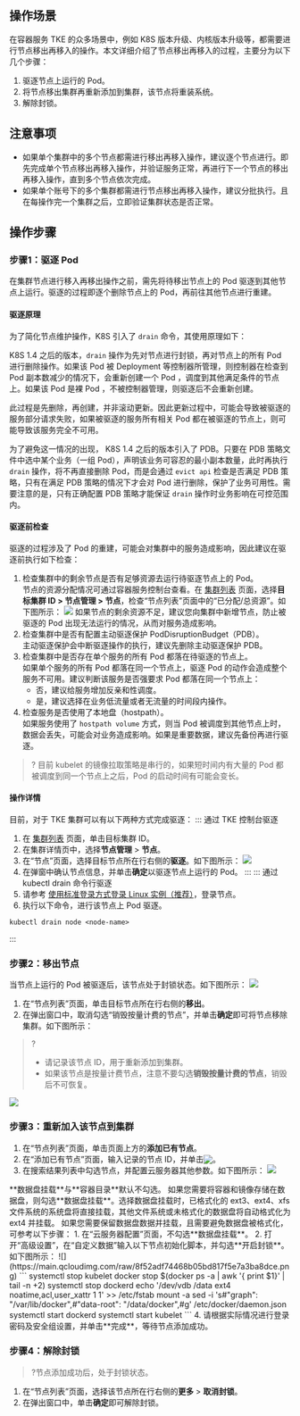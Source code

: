 ## 操作场景
在容器服务 TKE 的众多场景中，例如 K8S 版本升级、内核版本升级等，都需要进行节点移出再移入的操作。本文详细介绍了节点移出再移入的过程，主要分为以下几个步骤：
1. 驱逐节点上运行的 Pod。  
2. 将节点移出集群再重新添加到集群，该节点将重装系统。  
3. 解除封锁。  

## 注意事项
- 如果单个集群中的多个节点都需进行移出再移入操作，建议逐个节点进行。即先完成单个节点移出再移入操作，并验证服务正常，再进行下一个节点的移出再移入操作，直到多个节点依次完成。  
- 如果单个账号下的多个集群都需进行节点移出再移入操作，建议分批执行。且在每操作完一个集群之后，立即验证集群状态是否正常。  


## 操作步骤
### 步骤1：驱逐 Pod
在集群节点进行移入再移出操作之前，需先将待移出节点上的 Pod 驱逐到其他节点上运行。驱逐的过程即逐个删除节点上的 Pod，再前往其他节点进行重建。

#### 驱逐原理  
为了简化节点维护操作，K8S 引入了 `drain` 命令，其使用原理如下：

K8S 1.4 之后的版本，`drain` 操作为先对节点进行封锁，再对节点上的所有 Pod 进行删除操作。如果该 Pod 被 Deployment 等控制器所管理，则控制器在检查到 Pod 副本数减少的情况下，会重新创建一个 Pod ，调度到其他满足条件的节点上。如果该 Pod 是裸 Pod ，不被控制器管理，则驱逐后不会重新创建。  

此过程是先删除，再创建，并非滚动更新。因此更新过程中，可能会导致被驱逐的服务部分请求失败，如果被驱逐的服务所有相关 Pod 都在被驱逐的节点上，则可能导致该服务完全不可用。  

为了避免这一情况的出现， K8S 1.4 之后的版本引入了 PDB。只要在 PDB 策略文件中选中某个业务（一组 Pod），声明该业务可容忍的最小副本数量，此时再执行 `drain` 操作，将不再直接删除 Pod，而是会通过 `evict api` 检查是否满足 PDB 策略，只有在满足 PDB 策略的情况下才会对 Pod 进行删除，保护了业务可用性。需要注意的是，只有正确配置 PDB 策略才能保证 `drain` 操作时业务影响在可控范围内。 

#### 驱逐前检查
驱逐的过程涉及了 Pod 的重建，可能会对集群中的服务造成影响，因此建议在驱逐前执行如下检查：
1. 检查集群中的剩余节点是否有足够资源去运行待驱逐节点上的 Pod。  
节点的资源分配情况可通过容器服务控制台查看。在 [集群列表](https://console.cloud.tencent.com/tke2/cluster) 页面，选择**目标集群 ID > 节点管理 > 节点**，检查“节点列表”页面中的“已分配/总资源”。如下图所示：
![](https://main.qcloudimg.com/raw/792b2016cf2523ee68279570ebf3dff5.png)
	如果节点的剩余资源不足，建议您向集群中新增节点，防止被驱逐的 Pod 出现无法运行的情况，从而对服务造成影响。  
2. 检查集群中是否有配置主动驱逐保护 PodDisruptionBudget（PDB）。  
主动驱逐保护会中断驱逐操作的执行，建议先删除主动驱逐保护 PDB。  
3. 检查集群中是否存在单个服务的所有 Pod 都落在待驱逐的节点上。  
如果单个服务的所有 Pod 都落在同一个节点上，驱逐 Pod 的动作会造成整个服务不可用。建议判断该服务是否强要求 Pod 都落在同一个节点上：
	- 否，建议给服务增加反亲和性调度。  
	- 是，建议选择在业务低流量或者无流量的时间段内操作。  
4. 检查服务是否使用了本地盘（hostpath）。  
如果服务使用了 `hostpath volume` 方式，则当 Pod 被调度到其他节点上时，数据会丢失，可能会对业务造成影响。如果是重要数据，建议先备份再进行驱逐。  

>? 目前 kubelet 的镜像拉取策略是串行的，如果短时间内有大量的 Pod 都被调度到同一个节点上之后，Pod 的启动时间有可能会变长。  


#### 操作详情

目前，对于 TKE 集群可以有以下两种方式完成驱逐：
<dx-tabs>
::: 通过 TKE 控制台驱逐
1. 在 [集群列表](https://console.cloud.tencent.com/tke2) 页面，单击目标集群 ID。
2. 在集群详情页中，选择**节点管理** > **节点**。
3. 在“节点”页面，选择目标节点所在行右侧的**驱逐**。如下图所示：
![](https://main.qcloudimg.com/raw/440a3f97c414de413df36fa9d6a3a31e.png)
4. 在弹窗中确认节点信息，并单击**确定**以驱逐节点上运行的 Pod。
:::
::: 通过 kubectl drain 命令行驱逐
1. 请参考 [使用标准登录方式登录 Linux 实例（推荐）](https://intl.cloud.tencent.com/document/product/213/5436)，登录节点。  
2. 执行以下命令，进行该节点上 Pod 驱逐。  
```
kubectl drain node <node-name>
```
:::
</dx-tabs>

### 步骤2：移出节点
当节点上运行的 Pod 被驱逐后，该节点处于封锁状态。如下图所示：
![](https://staticintl.cloudcachetci.com/yehe/backend-news/iENZ128_%E4%BC%81%E4%B8%9A%E5%BE%AE%E4%BF%A1%E6%88%AA%E5%9B%BE_20221223153410.png)

1. 在“节点列表”页面，单击目标节点所在行右侧的**移出**。  
2. 在弹出窗口中，取消勾选“销毁按量计费的节点”，并单击**确定**即可将节点移除集群。如下图所示：
>?
>- 请记录该节点 ID，用于重新添加到集群。  
>- 如果该节点是按量计费节点，注意不要勾选**销毁按量计费的节点**，销毁后不可恢复。
>
![](https://main.qcloudimg.com/raw/7b3b004f9278aebb65a010f1e7019b20.png)


### 步骤3：重新加入该节点到集群
1. 在“节点列表”页面，单击页面上方的**添加已有节点**。  
2. 在“添加已有节点”页面，输入记录的节点 ID，并单击<img src="https://main.qcloudimg.com/raw/706ad377ac9c152afe7d28aa9685f8e6.png" style="margin:-3px 0px">。  
3. 在搜索结果列表中勾选节点，并配置云服务器其他参数。如下图所示：
![](https://staticintl.cloudcachetci.com/yehe/backend-news/L5NJ240_%E4%BC%81%E4%B8%9A%E5%BE%AE%E4%BF%A1%E6%88%AA%E5%9B%BE_20221223153540.png)
<dx-alert infotype="notice" title="">
**数据盘挂载**与**容器目录**默认不勾选。
如果您需要将容器和镜像存储在数据盘，则勾选**数据盘挂载**。选择数据盘挂载时，已格式化的 ext3、ext4、xfs 文件系统的系统盘将直接挂载，其他文件系统或未格式化的数据盘将自动格式化为 ext4 并挂载。
如果您需要保留数据盘数据并挂载，且需要避免数据盘被格式化，可参考以下步骤：
1. 在“云服务器配置”页面，不勾选**数据盘挂载**。  
2. 打开“高级设置”，在“自定义数据”输入以下节点初始化脚本，并勾选**开启封锁**。如下图所示：
![](https://main.qcloudimg.com/raw/8f52adf74468b05bd817f5e7a3ba8dce.png)
```
systemctl stop kubelet  
docker stop $(docker ps -a | awk '{ print $1}' | tail -n +2)
systemctl stop dockerd  
echo '/dev/vdb   /data    ext4   noatime,acl,user_xattr 1 1' >> /etc/fstab
mount -a
sed -i 's#"graph": "/var/lib/docker",#"data-root": "/data/docker",#g' /etc/docker/daemon.json
systemctl start dockerd  
systemctl start kubelet 
```
</dx-alert>
4. 请根据实际情况进行登录密码及安全组设置，并单击**完成**，等待节点添加成功。 


### 步骤4：解除封锁
>?节点添加成功后，处于封锁状态。  
>
1. 在“节点列表”页面，选择该节点所在行右侧的**更多** > **取消封锁**。  
2. 在弹出窗口中，单击**确定**即可解除封锁。  
